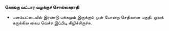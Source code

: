 **கொங்கு வட்டார வழக்குச் சொல்லகராதி**
- பனம்பட்டையில் இரண்டு பக்கமும் இருக்கும் முள் போன்ற செதிலான பகுதி. ஓலக் கருக்கில கைய வெச்ச இப்பிடி கிழிச்சிருச்சு.

